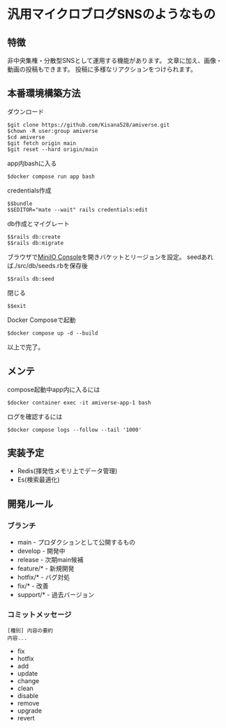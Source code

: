 # 汎用マイクロブログSNSのようなもの
## 特徴
非中央集権・分散型SNSとして運用する機能があります。
文章に加え、画像・動画の投稿もできます。
投稿に多様なリアクションをつけられます。
## 本番環境構築方法
ダウンロード
```
$git clone https://github.com/Kisana528/amiverse.git
$chown -R user:group amiverse
$cd amiverse
$git fetch origin main
$git reset --hard origin/main
```
app内bashに入る
```
$docker compose run app bash
```
credentials作成
```
$$bundle
$$EDITOR="mate --wait" rails credentials:edit
```
db作成とマイグレート
```
$$rails db:create
$$rails db:migrate
```
ブラウザで[MiniIO Console](http://localhost:9001/)を開きバケットとリージョンを設定。
seedあれば./src/db/seeds.rbを保存後
```
$$rails db:seed
```
閉じる
```
$$exit
```
Docker Composeで起動
```
$docker compose up -d --build
```
以上で完了。
## メンテ
compose起動中app内に入るには
```
$docker container exec -it amiverse-app-1 bash
```
ログを確認するには
```
$docker compose logs --follow --tail '1000'
```
## 実装予定
- Redis(揮発性メモリ上でデータ管理)
- Es(検索最適化)

## 開発ルール
### ブランチ
- main - プロダクションとして公開するもの
- develop - 開発中
- release - 次期main候補
- feature/* - 新規開発
- hotfix/* - バグ対処
- fix/* - 改善
- support/* - 過去バージョン
### コミットメッセージ
```
[種別] 内容の要約
内容...
```
- fix
- hotfix
- add
- update
- change
- clean
- disable
- remove
- upgrade
- revert